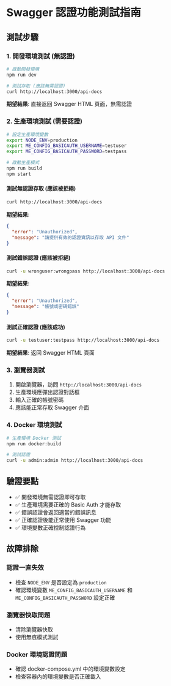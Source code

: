 # Swagger 認證功能測試指南

## 測試步驟

### 1. 開發環境測試 (無認證)

```bash
# 啟動開發環境
npm run dev

# 測試存取 (應該無需認證)
curl http://localhost:3000/api-docs
```

**期望結果**: 直接返回 Swagger HTML 頁面，無需認證

### 2. 生產環境測試 (需要認證)

```bash
# 設定生產環境變數
export NODE_ENV=production
export ME_CONFIG_BASICAUTH_USERNAME=testuser
export ME_CONFIG_BASICAUTH_PASSWORD=testpass

# 啟動生產模式
npm run build
npm start
```

#### 測試無認證存取 (應該被拒絕)

```bash
curl http://localhost:3000/api-docs
```

**期望結果**:

```json
{
  "error": "Unauthorized",
  "message": "請提供有效的認證資訊以存取 API 文件"
}
```

#### 測試錯誤認證 (應該被拒絕)

```bash
curl -u wronguser:wrongpass http://localhost:3000/api-docs
```

**期望結果**:

```json
{
  "error": "Unauthorized",
  "message": "帳號或密碼錯誤"
}
```

#### 測試正確認證 (應該成功)

```bash
curl -u testuser:testpass http://localhost:3000/api-docs
```

**期望結果**: 返回 Swagger HTML 頁面

### 3. 瀏覽器測試

1. 開啟瀏覽器，訪問 `http://localhost:3000/api-docs`
2. 生產環境應彈出認證對話框
3. 輸入正確的帳號密碼
4. 應該能正常存取 Swagger 介面

### 4. Docker 環境測試

```bash
# 生產環境 Docker 測試
npm run docker:build

# 測試認證
curl -u admin:admin http://localhost:3000/api-docs
```

## 驗證要點

- ✅ 開發環境無需認證即可存取
- ✅ 生產環境需要正確的 Basic Auth 才能存取
- ✅ 錯誤認證會返回適當的錯誤訊息
- ✅ 正確認證後能正常使用 Swagger 功能
- ✅ 環境變數正確控制認證行為

## 故障排除

### 認證一直失效

- 檢查 `NODE_ENV` 是否設定為 `production`
- 確認環境變數 `ME_CONFIG_BASICAUTH_USERNAME` 和 `ME_CONFIG_BASICAUTH_PASSWORD` 設定正確

### 瀏覽器快取問題

- 清除瀏覽器快取
- 使用無痕模式測試

### Docker 環境認證問題

- 確認 docker-compose.yml 中的環境變數設定
- 檢查容器內的環境變數是否正確載入
